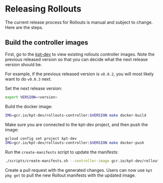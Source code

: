 # Releasing Rollouts

The current release process for Rollouts is manual and subject to change. Here are the steps.

## Build the controller images

First, go to the [kpt-dev](https://console.cloud.google.com/gcr/images/kpt-dev/global/rollouts-controller?project=kpt-dev) to view existing rollouts controller images. Note the previous released version so that
you can decide what the next release version should be.

For example, if the previous released version is `v0.0.2`, you will most likely want to do `v0.0.3` next.

Set the next release version:
```sh
export VERSION=<version>
```

Build the docker image:
```sh
IMG=gcr.io/kpt-dev/rollouts-controller:$VERSION make docker-build
```

Make sure you are connected to the kpt-dev project, and then push the image:
```sh
gcloud config set project kpt-dev
IMG=gcr.io/kpt-dev/rollouts-controller:$VERSION make docker-push
```

Run the `create-manifests` script to update the manifests:

```sh
./scripts/create-manifests.sh --controller-image gcr.io/kpt-dev/rollouts-controller:$VERSION
```

Create a pull request with the generated changes. Users can now use `kpt pkg get` to pull the
new Rollout manifests with the updated image.
